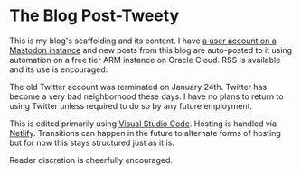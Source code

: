 # The Blog Post-Tweety

This is my blog's scaffolding and its content.  I have [a user account on a Mastodon instance](https://ubuntu.social/@alpacaherder) and new posts from this blog are auto-posted to it using automation on a free tier ARM instance on Oracle Cloud.  RSS is available and its use is encouraged.  

The old Twitter account was terminated on January 24th.  Twitter has become a very bad neighborhood these days.  I have no plans to return to using Twitter unless required to do so by any future employment.

This is edited primarily using [Visual Studio Code](https://en.wikipedia.org/w/index.php?title=Visual_Studio_Code&oldid=1128781165).  Hosting is handled via [Netlify](https://en.wikipedia.org/w/index.php?title=Netlify&oldid=1137585522).  Transitions can happen in the future to alternate forms of hosting but for now this stays structured just as it is.

Reader discretion is cheerfully encouraged.

